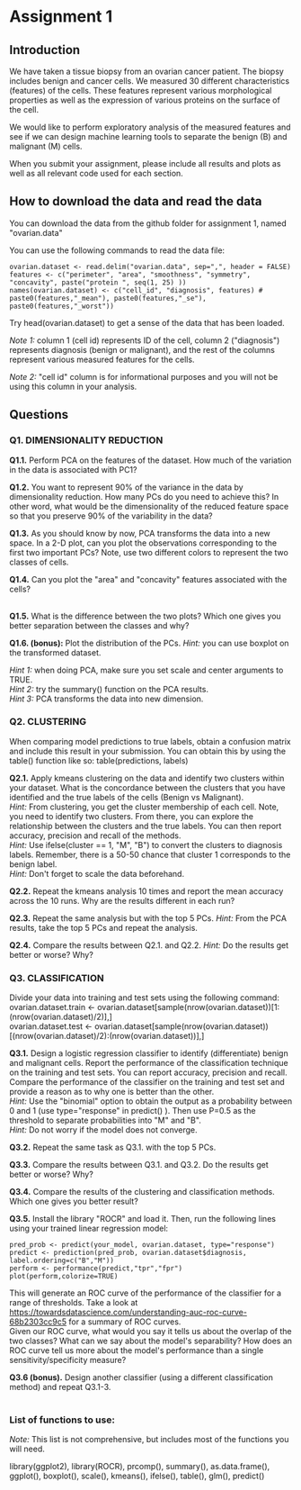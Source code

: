 # Assignment 1

## Introduction 
We have taken a tissue biopsy from an ovarian cancer patient. The biopsy includes benign and cancer cells. We measured 30 different characteristics (features) of the cells. These features represent various morphological properties as well as the expression of various proteins on the surface of the cell. 

We would like to perform exploratory analysis of the measured features and see if we can design machine learning tools to separate the benign (B) and malignant (M) cells. 

When you submit your assignment, please include all results and plots as well as all relevant code used for each section. 

## How to download the data and read the data
You can download the data from the github folder for assignment 1, named "ovarian.data"

You can use the following commands to read the data file:
```
ovarian.dataset <- read.delim("ovarian.data", sep=",", header = FALSE)
features <- c("perimeter", "area", "smoothness", "symmetry", "concavity", paste("protein ", seq(1, 25) ))
names(ovarian.dataset) <- c("cell_id", "diagnosis", features) # paste0(features,"_mean"), paste0(features,"_se"), paste0(features,"_worst"))
```
Try head(ovarian.dataset) to get a sense of the data that has been loaded. 

*Note 1:* column 1 (cell id) represents ID of the cell, column 2 ("diagnosis") represents diagnosis (benign or malignant), and the rest of the columns represent various measured features for the cells.  

*Note 2:* "cell id" column is for informational purposes and you will not be using this column in your analysis. 

## Questions
### Q1. DIMENSIONALITY REDUCTION 
**Q1.1.** Perform PCA on the features of the dataset. How much of the variation in the data is associated with PC1?
<br />

**Q1.2.** You want to represent 90% of the variance in the data by dimensionality reduction. How many PCs do you need to achieve this? In other word, what would be the dimensionality of the reduced feature space so that you preserve 90% of the variability in the data? 
<br />

**Q1.3.** As you should know by now, PCA transforms the data into a new space. In a 2-D plot, can you plot the observations corresponding to the first two important PCs? Note, use two different colors to represent the two classes of cells. 
<br />

**Q1.4.** Can you plot the "area" and "concavity"  features associated with the cells?  
<br />

**Q1.5.** What is the difference between the two plots? Which one gives you better separation between the classes and why?
<br />

**Q1.6. (bonus):** Plot the distribution of the PCs. *Hint:* you can use boxplot on the transformed dataset. 
<br />

*Hint 1:* when doing PCA, make sure you set scale and center arguments to TRUE.
<br />
*Hint 2:* try the summary() function on the PCA results.
<br />
*Hint 3:* PCA transforms the data into new dimension.

### Q2. CLUSTERING
When comparing model predictions to true labels, obtain a confusion matrix and include this result in your submission. You can obtain this by using the table() function like so: table(predictions, labels)

**Q2.1.** Apply kmeans clustering on the data and identify two clusters within your dataset. What is the concordance between the clusters that you have identified and the true labels of the cells (Benign vs Malignant).
<br />
*Hint:* From clustering, you get the cluster membership of each cell. Note, you need to identify two clusters. From there, you can explore the relationship between the clusters and the true labels. You can then report accuracy, precision and recall of the methods. 
<br />
*Hint:* Use ifelse(cluster == 1, "M", "B") to convert the clusters to diagnosis labels. Remember, there is a 50-50 chance that cluster 1 corresponds to the benign label.
<br />
*Hint:* Don't forget to scale the data beforehand.
<br />

**Q2.2.** Repeat the kmeans analysis 10 times and report the mean accuracy across the 10 runs. Why are the results different in each run? 
<br />

**Q2.3.** Repeat the same analysis but with the top 5 PCs. 
*Hint:* From the PCA results, take the top 5 PCs and repeat the analysis.
<br />

**Q2.4.** Compare the results between Q2.1. and Q2.2. 
*Hint:* Do the results get better or worse? Why?
<br />

### Q3. CLASSIFICATION
Divide your data into training and test sets using the following command:
<br />
ovarian.dataset.train <- ovarian.dataset[sample(nrow(ovarian.dataset))[1:(nrow(ovarian.dataset)/2)],]
<br />
ovarian.dataset.test <- ovarian.dataset[sample(nrow(ovarian.dataset))[(nrow(ovarian.dataset)/2):(nrow(ovarian.dataset))],]
<br />

**Q3.1.** Design a logistic regression classifier to identify (differentiate) benign and malignant cells. Report the performance of the classification technique on the training and test sets. You can report accuracy, precision and recall. Compare the performance of the classifier on the training and test set and provide a reason as to why one is better than the other.
<br />
*Hint:* Use the "binomial" option to obtain the output as a probability between 0 and 1 (use type="response" in predict() ). Then use P=0.5 as the threshold to separate probabilities into "M" and "B".
<br />
*Hint:* Do not worry if the model does not converge.
<br />

**Q3.2.** Repeat the same task as Q3.1. with the top 5 PCs.
<br />

**Q3.3.** Compare the results between Q3.1. and Q3.2. Do the results get better or worse? Why?
<br />

**Q3.4.** Compare the results of the clustering and classification methods. Which one gives you better result?
<br />

**Q3.5.** Install the library "ROCR" and load it. Then, run the following lines using your trained linear regression model:
```
pred_prob <- predict(your_model, ovarian.dataset, type="response")
predict <- prediction(pred_prob, ovarian.dataset$diagnosis, label.ordering=c("B","M"))
perform <- performance(predict,"tpr","fpr")
plot(perform,colorize=TRUE)
```
This will generate an ROC curve of the performance of the classifier for a range of thresholds. Take a look at https://towardsdatascience.com/understanding-auc-roc-curve-68b2303cc9c5 for a summary of ROC curves.
<br />
Given our ROC curve, what would you say it tells us about the overlap of the two classes? What can we say about the model's separability? How does an ROC curve tell us more about the model's performance than a single sensitivity/specificity measure?
<br />

**Q3.6 (bonus).** Design another classifier (using a different classification method) and repeat Q3.1-3.  
<br />

### List of functions to use:
*Note:* This list is not comprehensive, but includes most of the functions you will need.

library(ggplot2), library(ROCR), prcomp(), summary(), as.data.frame(), ggplot(), boxplot(), scale(), kmeans(), ifelse(), table(), glm(), predict()
